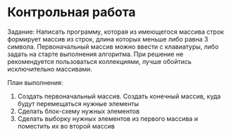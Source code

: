 # Контрольная работа

Задание:
Написать программу, которая из имеющегося массива строк формирует массив из строк, длина которых меньше либо равна 3 символа. Первоначальный массив можно ввести с клавиатуры, либо задать на старте выполнения алгоритма. При решение не рекомендуется пользоваться коллекциями, лучше обойтись исключительно массивами.

План выполнения:

1. Создать первоначальный массив. Создать конечный массив, куда будут перемещаться нужные элементы
2. Сделать блок-схему нужных элементов
3. Сделать выборку нужных элементов из первого массива и поместить их во второй массив